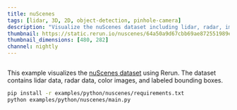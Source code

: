 ```yaml
---
title: nuScenes
tags: [lidar, 3D, 2D, object-detection, pinhole-camera]
description: "Visualize the nuScenes dataset including lidar, radar, images, and bounding boxes."
thumbnail: https://static.rerun.io/nuscenes/64a50a9d67cbb69ae872551989ee807b195f6b5d/480w.png
thumbnail_dimensions: [480, 282]
channel: nightly
---
```


<picture>
  <img src="https://static.rerun.io/nuscenes/64a50a9d67cbb69ae872551989ee807b195f6b5d/full.png" alt="">
  <source media="(max-width: 480px)" srcset="https://static.rerun.io/nuscenes/64a50a9d67cbb69ae872551989ee807b195f6b5d/480w.png">
  <source media="(max-width: 768px)" srcset="https://static.rerun.io/nuscenes/64a50a9d67cbb69ae872551989ee807b195f6b5d/768w.png">
  <source media="(max-width: 1024px)" srcset="https://static.rerun.io/nuscenes/64a50a9d67cbb69ae872551989ee807b195f6b5d/1024w.png">
  <source media="(max-width: 1200px)" srcset="https://static.rerun.io/nuscenes/64a50a9d67cbb69ae872551989ee807b195f6b5d/1200w.png">
</picture>

This example visualizes the [nuScenes dataset](https://www.nuscenes.org/) using Rerun. The dataset
contains lidar data, radar data, color images, and labeled bounding boxes.

```bash
pip install -r examples/python/nuscenes/requirements.txt
python examples/python/nuscenes/main.py
```

